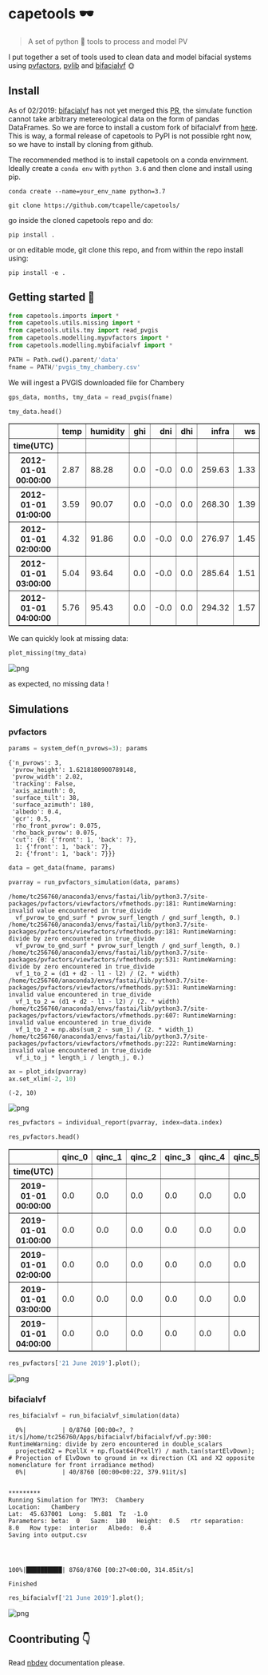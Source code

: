 <!--

#################################################
### THIS FILE WAS AUTOGENERATED! DO NOT EDIT! ###
#################################################
# file to edit: nbs/index.ipynb
# command to build the docs after a change: nbdev_build_docs

-->

# capetools 🕶

> A set of python 🐍 tools to process and model PV


I put together a set of tools used to clean data and model bifacial systems using [pvfactors](http://github.com/SUNPOWER/pvfactors), [pvlib](https://github.com/pvlib/pvlib-python) and [bifacialvf](http://bifacialvf) 🌞

## Install

As of 02/2019: [bifacialvf](https://github.com/NREL/bifacialvf) has not yet merged this [PR](https://github.com/NREL/bifacialvf/pull/25), the simulate function cannot take arbitrary metereological data on the form of pandas DataFrames. So we are force to install a custom fork of bifacialvf from [here](https://github.com/tcapelle/bifacialvf/p). This is way, a formal release of capetools to PyPI is not possible rght now, so we have to install by cloning from github.

The recommended method is to install capetools on a conda envirnment. Ideally create a `conda env` with `python 3.6` and then clone and install using pip.

`conda create --name=your_env_name python=3.7`

`git clone https://github.com/tcapelle/capetools/`

go inside the cloned capetools repo and do:

`pip install .`

or on editable mode, git clone this repo, and from within the repo install using:

`pip install -e .`

## Getting started 💪
<div class="codecell" markdown="1">
<div class="input_area" markdown="1">

```python
from capetools.imports import *
from capetools.utils.missing import *
from capetools.utils.tmy import read_pvgis
from capetools.modelling.mypvfactors import *
from capetools.modelling.mybifacialvf import *
```

</div>

</div>
<div class="codecell" markdown="1">
<div class="input_area" markdown="1">

```python
PATH = Path.cwd().parent/'data'
fname = PATH/'pvgis_tmy_chambery.csv'
```

</div>

</div>

We will ingest a PVGIS downloaded file for Chambery
<div class="codecell" markdown="1">
<div class="input_area" markdown="1">

```python
gps_data, months, tmy_data = read_pvgis(fname)
```

</div>

</div>
<div class="codecell" markdown="1">
<div class="input_area" markdown="1">

```python
tmy_data.head()
```

</div>
<div class="output_area" markdown="1">




<div>
<style scoped>
    .dataframe tbody tr th:only-of-type {
        vertical-align: middle;
    }

    .dataframe tbody tr th {
        vertical-align: top;
    }

    .dataframe thead th {
        text-align: right;
    }
</style>
<table border="1" class="dataframe">
  <thead>
    <tr style="text-align: right;">
      <th></th>
      <th>temp</th>
      <th>humidity</th>
      <th>ghi</th>
      <th>dni</th>
      <th>dhi</th>
      <th>infra</th>
      <th>ws</th>
      <th>wd</th>
      <th>pressure</th>
    </tr>
    <tr>
      <th>time(UTC)</th>
      <th></th>
      <th></th>
      <th></th>
      <th></th>
      <th></th>
      <th></th>
      <th></th>
      <th></th>
      <th></th>
    </tr>
  </thead>
  <tbody>
    <tr>
      <th>2012-01-01 00:00:00</th>
      <td>2.87</td>
      <td>88.28</td>
      <td>0.0</td>
      <td>-0.0</td>
      <td>0.0</td>
      <td>259.63</td>
      <td>1.33</td>
      <td>170.0</td>
      <td>99504.0</td>
    </tr>
    <tr>
      <th>2012-01-01 01:00:00</th>
      <td>3.59</td>
      <td>90.07</td>
      <td>0.0</td>
      <td>-0.0</td>
      <td>0.0</td>
      <td>268.30</td>
      <td>1.39</td>
      <td>166.0</td>
      <td>99508.0</td>
    </tr>
    <tr>
      <th>2012-01-01 02:00:00</th>
      <td>4.32</td>
      <td>91.86</td>
      <td>0.0</td>
      <td>-0.0</td>
      <td>0.0</td>
      <td>276.97</td>
      <td>1.45</td>
      <td>162.0</td>
      <td>99511.0</td>
    </tr>
    <tr>
      <th>2012-01-01 03:00:00</th>
      <td>5.04</td>
      <td>93.64</td>
      <td>0.0</td>
      <td>-0.0</td>
      <td>0.0</td>
      <td>285.64</td>
      <td>1.51</td>
      <td>167.0</td>
      <td>99517.0</td>
    </tr>
    <tr>
      <th>2012-01-01 04:00:00</th>
      <td>5.76</td>
      <td>95.43</td>
      <td>0.0</td>
      <td>-0.0</td>
      <td>0.0</td>
      <td>294.32</td>
      <td>1.57</td>
      <td>171.0</td>
      <td>99524.0</td>
    </tr>
  </tbody>
</table>
</div>



</div>

</div>

We can quickly look at missing data:
<div class="codecell" markdown="1">
<div class="input_area" markdown="1">

```python
plot_missing(tmy_data)
```

</div>
<div class="output_area" markdown="1">


![png](docs/images/output_17_0.png)


</div>

</div>

as expected, no missing data !

## Simulations

### pvfactors
<div class="codecell" markdown="1">
<div class="input_area" markdown="1">

```python
params = system_def(n_pvrows=3); params
```

</div>
<div class="output_area" markdown="1">




    {'n_pvrows': 3,
     'pvrow_height': 1.6218180900789148,
     'pvrow_width': 2.02,
     'tracking': False,
     'axis_azimuth': 0,
     'surface_tilt': 38,
     'surface_azimuth': 180,
     'albedo': 0.4,
     'gcr': 0.5,
     'rho_front_pvrow': 0.075,
     'rho_back_pvrow': 0.075,
     'cut': {0: {'front': 1, 'back': 7},
      1: {'front': 1, 'back': 7},
      2: {'front': 1, 'back': 7}}}



</div>

</div>
<div class="codecell" markdown="1">
<div class="input_area" markdown="1">

```python
data = get_data(fname, params)
```

</div>

</div>
<div class="codecell" markdown="1">
<div class="input_area" markdown="1">

```python
pvarray = run_pvfactors_simulation(data, params)
```

</div>
<div class="output_area" markdown="1">

    /home/tc256760/anaconda3/envs/fastai/lib/python3.7/site-packages/pvfactors/viewfactors/vfmethods.py:181: RuntimeWarning: invalid value encountered in true_divide
      vf_pvrow_to_gnd_surf * pvrow_surf_length / gnd_surf_length, 0.)
    /home/tc256760/anaconda3/envs/fastai/lib/python3.7/site-packages/pvfactors/viewfactors/vfmethods.py:181: RuntimeWarning: divide by zero encountered in true_divide
      vf_pvrow_to_gnd_surf * pvrow_surf_length / gnd_surf_length, 0.)
    /home/tc256760/anaconda3/envs/fastai/lib/python3.7/site-packages/pvfactors/viewfactors/vfmethods.py:531: RuntimeWarning: divide by zero encountered in true_divide
      vf_1_to_2 = (d1 + d2 - l1 - l2) / (2. * width)
    /home/tc256760/anaconda3/envs/fastai/lib/python3.7/site-packages/pvfactors/viewfactors/vfmethods.py:531: RuntimeWarning: invalid value encountered in true_divide
      vf_1_to_2 = (d1 + d2 - l1 - l2) / (2. * width)
    /home/tc256760/anaconda3/envs/fastai/lib/python3.7/site-packages/pvfactors/viewfactors/vfmethods.py:607: RuntimeWarning: invalid value encountered in true_divide
      vf_1_to_2 = np.abs(sum_2 - sum_1) / (2. * width_1)
    /home/tc256760/anaconda3/envs/fastai/lib/python3.7/site-packages/pvfactors/viewfactors/vfmethods.py:222: RuntimeWarning: invalid value encountered in true_divide
      vf_i_to_j * length_i / length_j, 0.)


</div>

</div>
<div class="codecell" markdown="1">
<div class="input_area" markdown="1">

```python
ax = plot_idx(pvarray)
ax.set_xlim(-2, 10)
```

</div>
<div class="output_area" markdown="1">




    (-2, 10)




![png](docs/images/output_24_1.png)


</div>

</div>
<div class="codecell" markdown="1">
<div class="input_area" markdown="1">

```python
res_pvfactors = individual_report(pvarray, index=data.index)
```

</div>

</div>
<div class="codecell" markdown="1">
<div class="input_area" markdown="1">

```python
res_pvfactors.head()
```

</div>
<div class="output_area" markdown="1">




<div>
<style scoped>
    .dataframe tbody tr th:only-of-type {
        vertical-align: middle;
    }

    .dataframe tbody tr th {
        vertical-align: top;
    }

    .dataframe thead th {
        text-align: right;
    }
</style>
<table border="1" class="dataframe">
  <thead>
    <tr style="text-align: right;">
      <th></th>
      <th>qinc_0</th>
      <th>qinc_1</th>
      <th>qinc_2</th>
      <th>qinc_3</th>
      <th>qinc_4</th>
      <th>qinc_5</th>
      <th>qinc_6</th>
      <th>qinc_front</th>
      <th>qinc_back</th>
    </tr>
    <tr>
      <th>time(UTC)</th>
      <th></th>
      <th></th>
      <th></th>
      <th></th>
      <th></th>
      <th></th>
      <th></th>
      <th></th>
      <th></th>
    </tr>
  </thead>
  <tbody>
    <tr>
      <th>2019-01-01 00:00:00</th>
      <td>0.0</td>
      <td>0.0</td>
      <td>0.0</td>
      <td>0.0</td>
      <td>0.0</td>
      <td>0.0</td>
      <td>0.0</td>
      <td>0.0</td>
      <td>0.0</td>
    </tr>
    <tr>
      <th>2019-01-01 01:00:00</th>
      <td>0.0</td>
      <td>0.0</td>
      <td>0.0</td>
      <td>0.0</td>
      <td>0.0</td>
      <td>0.0</td>
      <td>0.0</td>
      <td>0.0</td>
      <td>0.0</td>
    </tr>
    <tr>
      <th>2019-01-01 02:00:00</th>
      <td>0.0</td>
      <td>0.0</td>
      <td>0.0</td>
      <td>0.0</td>
      <td>0.0</td>
      <td>0.0</td>
      <td>0.0</td>
      <td>0.0</td>
      <td>0.0</td>
    </tr>
    <tr>
      <th>2019-01-01 03:00:00</th>
      <td>0.0</td>
      <td>0.0</td>
      <td>0.0</td>
      <td>0.0</td>
      <td>0.0</td>
      <td>0.0</td>
      <td>0.0</td>
      <td>0.0</td>
      <td>0.0</td>
    </tr>
    <tr>
      <th>2019-01-01 04:00:00</th>
      <td>0.0</td>
      <td>0.0</td>
      <td>0.0</td>
      <td>0.0</td>
      <td>0.0</td>
      <td>0.0</td>
      <td>0.0</td>
      <td>0.0</td>
      <td>0.0</td>
    </tr>
  </tbody>
</table>
</div>



</div>

</div>
<div class="codecell" markdown="1">
<div class="input_area" markdown="1">

```python
res_pvfactors['21 June 2019'].plot();
```

</div>
<div class="output_area" markdown="1">


![png](docs/images/output_27_0.png)


</div>

</div>

### bifacialvf
<div class="codecell" markdown="1">
<div class="input_area" markdown="1">

```python
res_bifacialvf = run_bifacialvf_simulation(data)
```

</div>
<div class="output_area" markdown="1">

      0%|          | 0/8760 [00:00<?, ?it/s]/home/tc256760/Apps/bifacialvf/bifacialvf/vf.py:300: RuntimeWarning: divide by zero encountered in double_scalars
      projectedX2 = PcellX + np.float64(PcellY) / math.tan(startElvDown);      # Projection of ElvDown to ground in +x direction (X1 and X2 opposite nomenclature for front irradiance method)
      0%|          | 40/8760 [00:00<00:22, 379.91it/s]

     
    ********* 
    Running Simulation for TMY3:  Chambery
    Location:   Chambery
    Lat:  45.637001  Long:  5.881  Tz  -1.0
    Parameters: beta:  0   Sazm:  180   Height:  0.5   rtr separation:  8.0   Row type:  interior   Albedo:  0.4
    Saving into output.csv
     
     


    100%|██████████| 8760/8760 [00:27<00:00, 314.85it/s]

    Finished


    


</div>

</div>
<div class="codecell" markdown="1">
<div class="input_area" markdown="1">

```python
res_bifacialvf['21 June 2019'].plot();
```

</div>
<div class="output_area" markdown="1">


![png](docs/images/output_30_0.png)


</div>

</div>

## Coontributing 👇
Read [nbdev](http://github.com/fastai/nbdev) documentation please.
